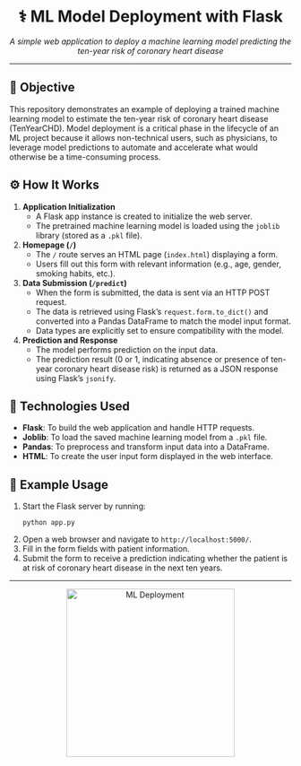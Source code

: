  <h1 align="center">⚕️ ML Model Deployment with Flask</h1>

<p align="center">
  <em>A simple web application to deploy a machine learning model predicting the ten-year risk of coronary heart disease</em>
</p>

<hr/>

<h2>🎯 Objective</h2>

<p>
  This repository demonstrates an example of deploying a trained machine learning model to estimate the ten-year risk of coronary heart disease (TenYearCHD). Model deployment is a critical phase in the lifecycle of an ML project because it allows non-technical users, such as physicians, to leverage model predictions to automate and accelerate what would otherwise be a time-consuming process.
</p>

<h2>⚙️ How It Works</h2>

<ol>
  <li><strong>Application Initialization</strong>
    <ul>
      <li>A Flask app instance is created to initialize the web server.</li>
      <li>The pretrained machine learning model is loaded using the <code>joblib</code> library (stored as a <code>.pkl</code> file).</li>
    </ul>
  </li>
  <li><strong>Homepage (<code>/</code>)</strong>
    <ul>
      <li>The <code>/</code> route serves an HTML page (<code>index.html</code>) displaying a form.</li>
      <li>Users fill out this form with relevant information (e.g., age, gender, smoking habits, etc.).</li>
    </ul>
  </li>
  <li><strong>Data Submission (<code>/predict</code>)</strong>
    <ul>
      <li>When the form is submitted, the data is sent via an HTTP POST request.</li>
      <li>The data is retrieved using Flask’s <code>request.form.to_dict()</code> and converted into a Pandas DataFrame to match the model input format.</li>
      <li>Data types are explicitly set to ensure compatibility with the model.</li>
    </ul>
  </li>
  <li><strong>Prediction and Response</strong>
    <ul>
      <li>The model performs prediction on the input data.</li>
      <li>The prediction result (0 or 1, indicating absence or presence of ten-year coronary heart disease risk) is returned as a JSON response using Flask’s <code>jsonify</code>.</li>
    </ul>
  </li>
</ol>

<h2>🧰 Technologies Used</h2>

<ul>
  <li><strong>Flask</strong>: To build the web application and handle HTTP requests.</li>
  <li><strong>Joblib</strong>: To load the saved machine learning model from a <code>.pkl</code> file.</li>
  <li><strong>Pandas</strong>: To preprocess and transform input data into a DataFrame.</li>
  <li><strong>HTML</strong>: To create the user input form displayed in the web interface.</li>
</ul>

<h2>🚀 Example Usage</h2>

<ol>
  <li>Start the Flask server by running:
    <pre><code>python app.py</code></pre>
  </li>
  <li>Open a web browser and navigate to <code>http://localhost:5000/</code>.</li>
  <li>Fill in the form fields with patient information.</li>
  <li>Submit the form to receive a prediction indicating whether the patient is at risk of coronary heart disease in the next ten years.</li>
</ol>

<hr/>

<p align="center">
  <img src="https://media.giphy.com/media/JIX9t2j0ZTN9S/giphy.gif" width="300" alt="ML Deployment"/>
</p>
